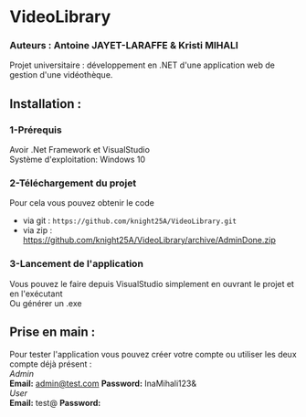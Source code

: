 # VideoLibrary
  
### Auteurs : Antoine JAYET-LARAFFE & Kristi MIHALI  
Projet universitaire : développement en .NET d'une application web de gestion d'une vidéothèque.
  
## Installation :  
### 1-Prérequis  
Avoir .Net Framework et VisualStudio  
Système d'exploitation: Windows 10  
  
### 2-Téléchargement du projet
Pour cela vous pouvez obtenir le code  
- via git : ```https://github.com/knight25A/VideoLibrary.git```  
- via zip : https://github.com/knight25A/VideoLibrary/archive/AdminDone.zip  
  
### 3-Lancement de l'application  
Vous pouvez le faire depuis VisualStudio simplement en ouvrant le projet et en l'exécutant  
Ou générer un .exe  
  
## Prise en main :  
Pour tester l'application vous pouvez créer votre compte ou utiliser les deux compte déjà présent :  
*Admin*  
**Email:** admin@test.com **Password:** InaMihali123&  
*User*  
**Email:** test@ **Password:**  
